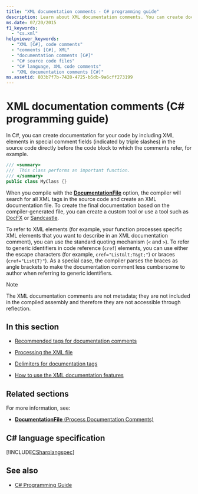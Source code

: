 ```yaml
---
title: "XML documentation comments - C# programming guide"
description: Learn about XML documentation comments. You can create documentation for your code by including XML elements in special comment fields.
ms.date: 07/20/2015
f1_keywords:
  - "cs.xml"
helpviewer_keywords:
  - "XML [C#], code comments"
  - "comments [C#], XML"
  - "documentation comments [C#]"
  - "C# source code files"
  - "C# language, XML code comments"
  - "XML documentation comments [C#]"
ms.assetid: 803b7f7b-7428-4725-b5db-9a6cff273199
---
```

# XML documentation comments (C# programming guide)

In C#, you can create documentation for your code by including XML elements in special comment fields (indicated by triple slashes) in the source code directly before the code block to which the comments refer, for example.

```csharp
/// <summary>
///  This class performs an important function.
/// </summary>
public class MyClass {}
```

When you compile with the [**DocumentationFile**](../../language-reference/compiler-options/output.md#documentationfile) option, the compiler will search for all XML tags in the source code and create an XML documentation file. To create the final documentation based on the compiler-generated file, you can create a custom tool or use a tool such as [DocFX](https://dotnet.github.io/docfx/) or [Sandcastle](https://github.com/EWSoftware/SHFB).

To refer to XML elements (for example, your function processes specific XML elements that you want to describe in an XML documentation comment), you can use the standard quoting mechanism (`<` and `>`).  To refer to generic identifiers in code reference (`cref`) elements, you can use either the escape characters (for example, `cref="List&lt;T&gt;"`) or braces (`cref="List{T}"`).  As a special case, the compiler parses the braces as angle brackets to make the documentation comment less cumbersome to author when referring to generic identifiers.

> [!NOTE]
> The XML documentation comments are not metadata; they are not included in the compiled assembly and therefore they are not accessible through reflection.

## In this section

- [Recommended tags for documentation comments](./recommended-tags-for-documentation-comments.md)

- [Processing the XML file](./processing-the-xml-file.md)

- [Delimiters for documentation tags](./delimiters-for-documentation-tags.md)

- [How to use the XML documentation features](./how-to-use-the-xml-documentation-features.md)

## Related sections

For more information, see:

- [**DocumentationFile** (Process Documentation Comments)](../../language-reference/compiler-options/output.md#documentationfile)

## C# language specification

[!INCLUDE[CSharplangspec](~/includes/csharplangspec-md.md)]

## See also

- [C# Programming Guide](../index.md)
